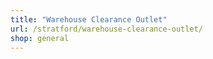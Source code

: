 ```yaml
---
title: "Warehouse Clearance Outlet"
url: /stratford/warehouse-clearance-outlet/
shop: general
---
```

